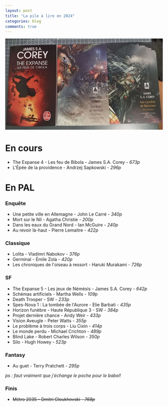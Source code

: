 ```yaml
---
layout: post
title: "La pile à lire en 2024"
categories: blog
comments: true
---
```


![The Expanse](https://github.com/homeostasie/bouquins/raw/master/_pics/blog/2024/the-expanse.jpg)

# En cours 

- The Expanse 4 - Les feu de Bibola - James S.A. Corey - *673p*
- L'Épée de la providence - Andrzej Sapkowski - *296p*


# En PAL

### Enquête

- Une petite ville en Allemagne - John Le Carré - *340p*
- Mort sur le Nil - Agatha Christie - *200p*
- Dans les eaux du Grand Nord - Ian McGuire - *240p*
- Au revoir là-haut - Pierre Lemaitre - *422p*

### Classique

- Lolita - Vladimri Nabokov - *376p*
- Germinal - Émile Zola - *420p*
- Les chroniques de l'oiseau à ressort - Haruki Murakami - *726p*


### SF

- The Expanse 5 - Les jeux de Némésis - James S.A. Corey - *642p*
- Schémas artificiels - Martha Wells - *109p*
- Death Trooper - SW - *233p*
- Spes-Nova 1 : La tombée de l'Aurore - Elie Barbati - *435p*
- Horizon funèbre - Haute République 3 - SW - *384p*
- Projet dernière chance - Andy Weir - *433p*
- Vision Aveugle - Peter Watts - *355p*
- Le problème à trois corps - Liu Cixin - *414p*
- Le monde perdu - Michael Crichton - *489p*
- Blind Lake - Robert Charles Wilson - *350p*
- Silo - Hugh Howey - *523p*


### Fantasy

- Au guet - Terry Pratchett - *295p*

*ps : faut vraiment que j'échange le poche pour le babel!*

### Finis

- ~~Métro 2035 - Dmitri Gloukhovski - *768p*~~